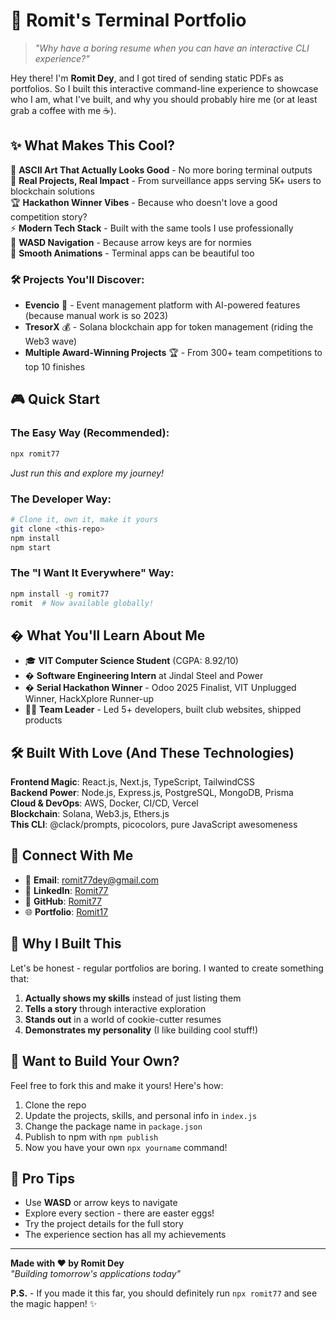 # 🚀 Romit's Terminal Portfolio

> _"Why have a boring resume when you can have an interactive CLI experience?"_

Hey there! I'm **Romit Dey**, and I got tired of sending static PDFs as portfolios. So I built this interactive command-line experience to showcase who I am, what I've built, and why you should probably hire me (or at least grab a coffee with me ☕).

## ✨ What Makes This Cool?

🎨 **ASCII Art That Actually Looks Good** - No more boring terminal outputs  
🚀 **Real Projects, Real Impact** - From surveillance apps serving 5K+ users to blockchain solutions  
🏆 **Hackathon Winner Vibes** - Because who doesn't love a good competition story?  
⚡ **Modern Tech Stack** - Built with the same tools I use professionally  
🎯 **WASD Navigation** - Because arrow keys are for normies  
💫 **Smooth Animations** - Terminal apps can be beautiful too

### 🛠️ Projects You'll Discover:

- **Evencio** 🎉 - Event management platform with AI-powered features (because manual work is so 2023)
- **TresorX** 💰 - Solana blockchain app for token management (riding the Web3 wave)
- **Multiple Award-Winning Projects** 🏆 - From 300+ team competitions to top 10 finishes

## 🎮 Quick Start

### The Easy Way (Recommended):

```bash
npx romit77
```

_Just run this and explore my journey!_

### The Developer Way:

```bash
# Clone it, own it, make it yours
git clone <this-repo>
npm install
npm start
```

### The "I Want It Everywhere" Way:

```bash
npm install -g romit77
romit  # Now available globally!
```

## � What You'll Learn About Me

- 🎓 **VIT Computer Science Student** (CGPA: 8.92/10)
- � **Software Engineering Intern** at Jindal Steel and Power
- � **Serial Hackathon Winner** - Odoo 2025 Finalist, VIT Unplugged Winner, HackXplore Runner-up
- 👨‍💻 **Team Leader** - Led 5+ developers, built club websites, shipped products

## 🛠️ Built With Love (And These Technologies)

**Frontend Magic**: React.js, Next.js, TypeScript, TailwindCSS  
**Backend Power**: Node.js, Express.js, PostgreSQL, MongoDB, Prisma  
**Cloud & DevOps**: AWS, Docker, CI/CD, Vercel  
**Blockchain**: Solana, Web3.js, Ethers.js  
**This CLI**: @clack/prompts, picocolors, pure JavaScript awesomeness

## 📱 Connect With Me

- 📧 **Email**: romit77dey@gmail.com
- 💼 **LinkedIn**: [Romit77](https://www.linkedin.com/in/romit77/)
- 🐙 **GitHub**: [Romit77](https://github.com/Romit77)
- 🌐 **Portfolio**: [Romit17](https://bento.me/romit17)

## 🤔 Why I Built This

Let's be honest - regular portfolios are boring. I wanted to create something that:

1. **Actually shows my skills** instead of just listing them
2. **Tells a story** through interactive exploration
3. **Stands out** in a world of cookie-cutter resumes
4. **Demonstrates my personality** (I like building cool stuff!)

## 🎁 Want to Build Your Own?

Feel free to fork this and make it yours! Here's how:

1. Clone the repo
2. Update the projects, skills, and personal info in `index.js`
3. Change the package name in `package.json`
4. Publish to npm with `npm publish`
5. Now you have your own `npx yourname` command!

## 🚀 Pro Tips

- Use **WASD** or arrow keys to navigate
- Explore every section - there are easter eggs!
- Try the project details for the full story
- The experience section has all my achievements

---

**Made with ❤️ by Romit Dey**  
_"Building tomorrow's applications today"_

**P.S.** - If you made it this far, you should definitely run `npx romit77` and see the magic happen! ✨
